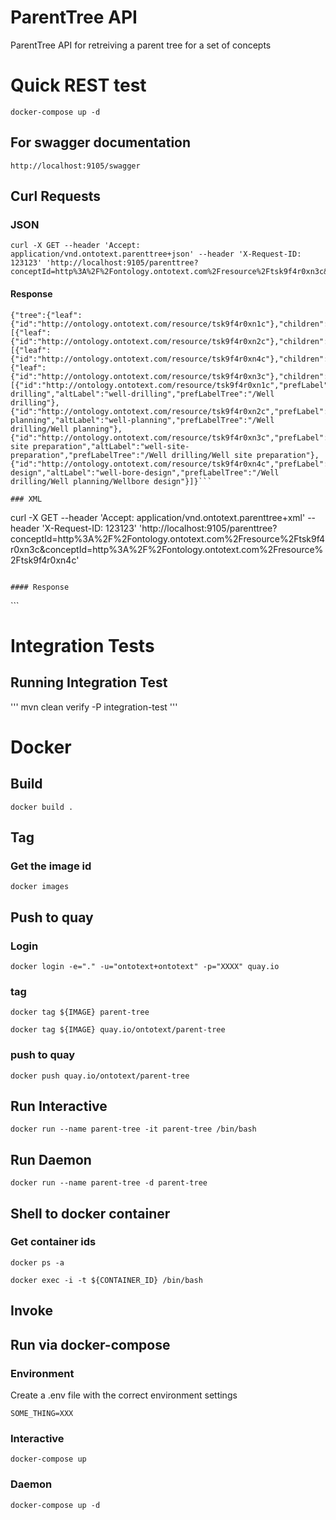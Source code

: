 ParentTree API
=

ParentTree API for retreiving a parent tree for a set of concepts 


# Quick REST test

```
docker-compose up -d
```

## For swagger documentation
```
http://localhost:9105/swagger
```

## Curl Requests

### JSON
``` 
curl -X GET --header 'Accept: application/vnd.ontotext.parenttree+json' --header 'X-Request-ID: 123123' 'http://localhost:9105/parenttree?conceptId=http%3A%2F%2Fontology.ontotext.com%2Fresource%2Ftsk9f4r0xn3c&conceptId=http%3A%2F%2Fontology.ontotext.com%2Fresource%2Ftsk9f4r0xn4c'
```

#### Response
```
{"tree":{"leaf":{"id":"http://ontology.ontotext.com/resource/tsk9f4r0xn1c"},"children":[{"leaf":{"id":"http://ontology.ontotext.com/resource/tsk9f4r0xn2c"},"children":[{"leaf":{"id":"http://ontology.ontotext.com/resource/tsk9f4r0xn4c"},"children":null}]},{"leaf":{"id":"http://ontology.ontotext.com/resource/tsk9f4r0xn3c"},"children":null}]},"nodes":[{"id":"http://ontology.ontotext.com/resource/tsk9f4r0xn1c","prefLabel":"Well drilling","altLabel":"well-drilling","prefLabelTree":"/Well drilling"},{"id":"http://ontology.ontotext.com/resource/tsk9f4r0xn2c","prefLabel":"Well planning","altLabel":"well-planning","prefLabelTree":"/Well drilling/Well planning"},{"id":"http://ontology.ontotext.com/resource/tsk9f4r0xn3c","prefLabel":"Well site preparation","altLabel":"well-site-preparation","prefLabelTree":"/Well drilling/Well site preparation"},{"id":"http://ontology.ontotext.com/resource/tsk9f4r0xn4c","prefLabel":"Wellbore design","altLabel":"well-bore-design","prefLabelTree":"/Well drilling/Well planning/Wellbore design"}]}```

### XML

``` 
curl -X GET --header 'Accept: application/vnd.ontotext.parenttree+xml' --header 'X-Request-ID: 123123' 'http://localhost:9105/parenttree?conceptId=http%3A%2F%2Fontology.ontotext.com%2Fresource%2Ftsk9f4r0xn3c&conceptId=http%3A%2F%2Fontology.ontotext.com%2Fresource%2Ftsk9f4r0xn4c'
```

#### Response
``` 
<?xml version="1.0" encoding="UTF-8" standalone="yes"?><parenttree xmlns="http://www.ontotext.com/parenttree/"><tree><leaf id="http://ontology.ontotext.com/resource/tsk9f4r0xn1c"/><children><leaf id="http://ontology.ontotext.com/resource/tsk9f4r0xn2c"/><children><leaf id="http://ontology.ontotext.com/resource/tsk9f4r0xn4c"/></children></children><children><leaf id="http://ontology.ontotext.com/resource/tsk9f4r0xn3c"/></children></tree><nodes><node id="http://ontology.ontotext.com/resource/tsk9f4r0xn1c" prefLabel="Well drilling" altLabel="well-drilling" prefLabelTree="/Well drilling"/><node id="http://ontology.ontotext.com/resource/tsk9f4r0xn2c" prefLabel="Well planning" altLabel="well-planning" prefLabelTree="/Well drilling/Well planning"/><node id="http://ontology.ontotext.com/resource/tsk9f4r0xn3c" prefLabel="Well site preparation" altLabel="well-site-preparation" prefLabelTree="/Well drilling/Well site preparation"/><node id="http://ontology.ontotext.com/resource/tsk9f4r0xn4c" prefLabel="Wellbore design" altLabel="well-bore-design" prefLabelTree="/Well drilling/Well planning/Wellbore design"/></nodes></parenttree>```
# Integration Tests

## Running Integration Test

'''
mvn clean verify -P integration-test
'''

# Docker

## Build

```
docker build .
```
  
## Tag
### Get the image id

```
docker images
```

## Push to quay

### Login

```
docker login -e="." -u="ontotext+ontotext" -p="XXXX" quay.io
```

### tag
```
docker tag ${IMAGE} parent-tree 

docker tag ${IMAGE} quay.io/ontotext/parent-tree

```

### push to quay
```
docker push quay.io/ontotext/parent-tree

```

## Run Interactive
```
docker run --name parent-tree -it parent-tree /bin/bash
```   

## Run Daemon
```
docker run --name parent-tree -d parent-tree 
```

## Shell to docker container



### Get container ids
```
docker ps -a
```

```
docker exec -i -t ${CONTAINER_ID} /bin/bash
```



## Invoke

## Run via docker-compose

### Environment

Create a .env file with the correct environment settings

```
SOME_THING=XXX

```

### Interactive
```
docker-compose up
```

### Daemon
```
docker-compose up -d
